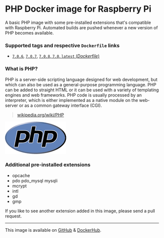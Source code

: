 # PHP Docker image for Raspberry Pi

A basic PHP image with some pre-installed extensions that's compatible with Raspberry Pi. Automated builds are pushed whenever a new version of PHP becomes available.

### Supported tags and respective `Dockerfile` links

- [`7.0.6`](https://github.com/wouterds/rpi-php/tree/7.0.6/Dockerfile), [`7.0.7`](https://github.com/wouterds/rpi-php/tree/7.0.7/Dockerfile), [`7.0.8`, `7.0`, `latest` (*Dockerfile*)](https://github.com/wouterds/rpi-php/tree/7.0.8/Dockerfile)

### What is PHP?

PHP is a server-side scripting language designed for web development, but which can also be used as a general-purpose programming language. PHP can be added to straight HTML or it can be used with a variety of templating engines and web frameworks. PHP code is usually processed by an interpreter, which is either implemented as a native module on the web-server or as a common gateway interface (CGI).

> [wikipedia.org/wiki/PHP](http://en.wikipedia.org/wiki/PHP)

![logo](https://raw.githubusercontent.com/docker-library/docs/01c12653951b2fe592c1f93a13b4e289ada0e3a1/php/logo.png)

### Additional pre-installed extensions

- opcache
- pdo pdo_mysql mysqli
- mcrypt
- intl
- gd
- gmp

If you like to see another extension added in this image, please send a pull request.

---

This image is available on [GitHub](https://github.com/wouterds/rpi-php) & [DockerHub](https://hub.docker.com/r/wouterds/rpi-php).

